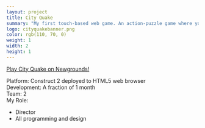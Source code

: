 ```yaml
---
layout: project
title: City Quake
summary: "My first touch-based web game. An action-puzzle game where you destroy a city with earthquakes.Made in Construct 2 for the Newgrounds <a href='http://www.newgrounds.com/collection/construct2touchjam' target='_blank'>Construct 2 Jam</a>."
logo: cityquakebanner.png
color: rgb(110, 70, 0)
weight: 1
width: 2
height: 1
---
```


<p>
	<a href="http://www.newgrounds.com/portal/view/616600" title="Play City Quake on Newgrounds" target="_blank">Play City Quake on Newgrounds!</a>
</p>

Platform: Construct 2 deployed to HTML5 web browser  
Development: A fraction of 1 month  
Team: 2  
My Role:  

* Director
* All programming and design